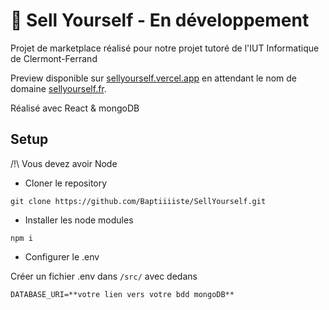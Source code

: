 # 💫 Sell Yourself - En développement
Projet de marketplace réalisé pour notre projet tutoré de l'IUT Informatique de Clermont-Ferrand

Preview disponible sur [sellyourself.vercel.app](https://sellyourself.vercel.app/) en attendant le nom de domaine [sellyourself.fr](sellyourself.fr).

Réalisé avec React & mongoDB

## Setup

/!\ Vous devez avoir Node 

- Cloner le repository
```
git clone https://github.com/Baptiiiiste/SellYourself.git
```

- Installer les node modules
```
npm i
```

- Configurer le .env

Créer un fichier .env dans `/src/` avec dedans 
```
DATABASE_URI=**votre lien vers votre bdd mongoDB**
```
